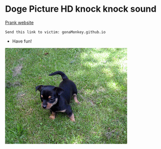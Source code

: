 # Doge Picture HD knock knock sound

[Prank website](https://gonaMonkey.github.io)

```
Send this link to victim: gonaMonkey.github.io
```

* Have fun!






![dog](nella.jpg)
